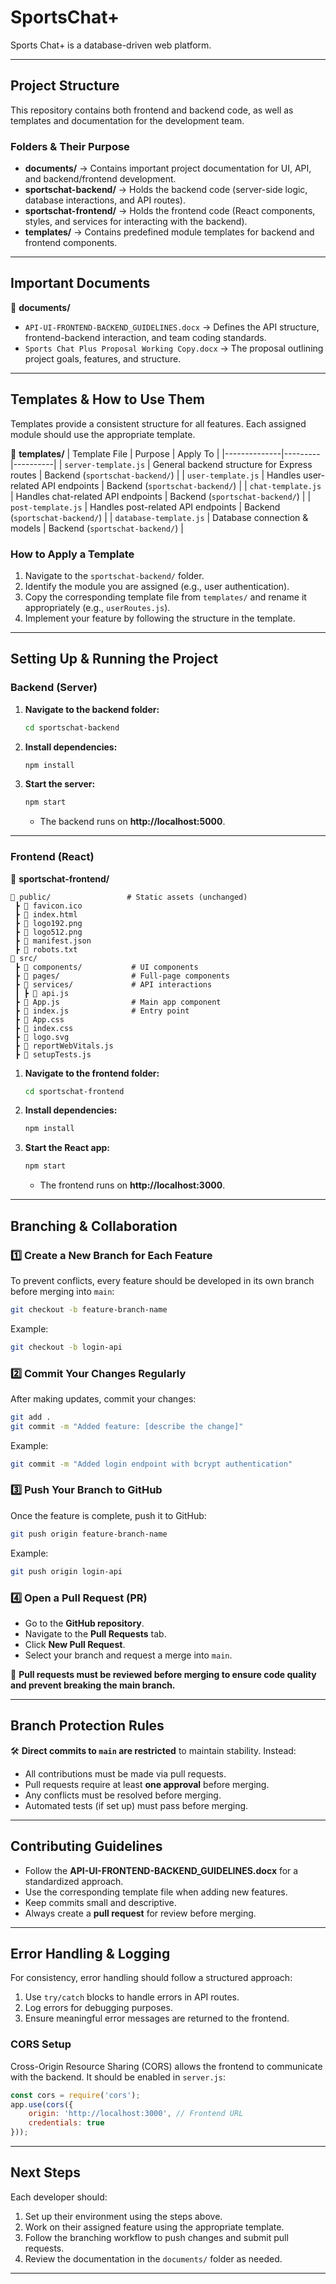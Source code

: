 # SportsChat+

Sports Chat+ is a database-driven web platform.

---

## **Project Structure**
This repository contains both frontend and backend code, as well as templates and documentation for the development team.

### **Folders & Their Purpose**
- **documents/** → Contains important project documentation for UI, API, and backend/frontend development.
- **sportschat-backend/** → Holds the backend code (server-side logic, database interactions, and API routes).
- **sportschat-frontend/** → Holds the frontend code (React components, styles, and services for interacting with the backend).
- **templates/** → Contains predefined module templates for backend and frontend components.

---

## **Important Documents**
📂 **documents/**
- `API-UI-FRONTEND-BACKEND_GUIDELINES.docx` → Defines the API structure, frontend-backend interaction, and team coding standards.
- `Sports Chat Plus Proposal Working Copy.docx` → The proposal outlining project goals, features, and structure.

---

## **Templates & How to Use Them**
Templates provide a consistent structure for all features. Each assigned module should use the appropriate template.

📂 **templates/**
| Template File | Purpose | Apply To |
|--------------|---------|----------|
| `server-template.js` | General backend structure for Express routes | Backend (`sportschat-backend/`) |
| `user-template.js` | Handles user-related API endpoints | Backend (`sportschat-backend/`) |
| `chat-template.js` | Handles chat-related API endpoints | Backend (`sportschat-backend/`) |
| `post-template.js` | Handles post-related API endpoints | Backend (`sportschat-backend/`) |
| `database-template.js` | Database connection & models | Backend (`sportschat-backend/`) |

### **How to Apply a Template**
1. Navigate to the `sportschat-backend/` folder.
2. Identify the module you are assigned (e.g., user authentication).
3. Copy the corresponding template file from `templates/` and rename it appropriately (e.g., `userRoutes.js`).
4. Implement your feature by following the structure in the template.

---

## **Setting Up & Running the Project**
### **Backend (Server)**
1. **Navigate to the backend folder:**
   ```sh
   cd sportschat-backend
   ```
2. **Install dependencies:**
   ```sh
   npm install
   ```
3. **Start the server:**
   ```sh
   npm start
   ```
   - The backend runs on **http://localhost:5000**.

---

### **Frontend (React)**
📂 **sportschat-frontend/**
```
📂 public/                 # Static assets (unchanged)
 ┣ 📜 favicon.ico
 ┣ 📜 index.html
 ┣ 📜 logo192.png
 ┣ 📜 logo512.png
 ┣ 📜 manifest.json
 ┣ 📜 robots.txt
📂 src/
 ┣ 📂 components/           # UI components
 ┣ 📂 pages/                # Full-page components
 ┣ 📂 services/             # API interactions
 ┃ ┣ 📜 api.js
 ┣ 📜 App.js                # Main app component
 ┣ 📜 index.js              # Entry point
 ┣ 📜 App.css
 ┣ 📜 index.css
 ┣ 📜 logo.svg
 ┣ 📜 reportWebVitals.js
 ┣ 📜 setupTests.js
```
1. **Navigate to the frontend folder:**
   ```sh
   cd sportschat-frontend
   ```
2. **Install dependencies:**
   ```sh
   npm install
   ```
3. **Start the React app:**
   ```sh
   npm start
   ```
   - The frontend runs on **http://localhost:3000**.

---

## **Branching & Collaboration**
### **1️⃣ Create a New Branch for Each Feature**
To prevent conflicts, every feature should be developed in its own branch before merging into `main`:

```sh
git checkout -b feature-branch-name
```
Example:
```sh
git checkout -b login-api
```

### **2️⃣ Commit Your Changes Regularly**
After making updates, commit your changes:

```sh
git add .
git commit -m "Added feature: [describe the change]"
```
Example:
```sh
git commit -m "Added login endpoint with bcrypt authentication"
```

### **3️⃣ Push Your Branch to GitHub**
Once the feature is complete, push it to GitHub:

```sh
git push origin feature-branch-name
```
Example:
```sh
git push origin login-api
```

### **4️⃣ Open a Pull Request (PR)**
- Go to the **GitHub repository**.
- Navigate to the **Pull Requests** tab.
- Click **New Pull Request**.
- Select your branch and request a merge into `main`.

🚨 **Pull requests must be reviewed before merging to ensure code quality and prevent breaking the main branch.**

---

## **Branch Protection Rules**
🛠 **Direct commits to `main` are restricted** to maintain stability. Instead:
- All contributions must be made via pull requests.
- Pull requests require at least **one approval** before merging.
- Any conflicts must be resolved before merging.
- Automated tests (if set up) must pass before merging.

---

## **Contributing Guidelines**
- Follow the **API-UI-FRONTEND-BACKEND_GUIDELINES.docx** for a standardized approach.
- Use the corresponding template file when adding new features.
- Keep commits small and descriptive.
- Always create a **pull request** for review before merging.

---

## **Error Handling & Logging**
For consistency, error handling should follow a structured approach:
1. Use `try/catch` blocks to handle errors in API routes.
2. Log errors for debugging purposes.
3. Ensure meaningful error messages are returned to the frontend.

### **CORS Setup**
Cross-Origin Resource Sharing (CORS) allows the frontend to communicate with the backend. It should be enabled in `server.js`:

```js
const cors = require('cors');
app.use(cors({
    origin: 'http://localhost:3000', // Frontend URL
    credentials: true
}));
```

---

## **Next Steps**
Each developer should:
1. Set up their environment using the steps above.
2. Work on their assigned feature using the appropriate template.
3. Follow the branching workflow to push changes and submit pull requests.
4. Review the documentation in the `documents/` folder as needed.

---
